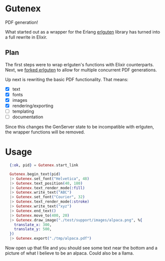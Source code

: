 Gutenex
=======

PDF generation!

What started out as a wrapper for the Erlang [erlguten](https://github.com/ztmr/erlguten) library has turned into a full rewrite in Elixir.

## Plan

The first steps were to wrap erlguten's functions with Elixir counterparts. Next, we [forked erlguten](https://github.com/SenecaSystems/erlguten) to allow for multiple concurrent PDF generations.

Up next is rewriting the basic PDF functionality. That means:

- [x] text
- [x] fonts
- [x] images
- [x] rendering/exporting
- [ ] templating
- [ ] documentation

Since this changes the GenServer state to be incompatible with erlguten, the
wrapper functions will be removed.

# Usage

```elixir
  {:ok, pid} = Gutenex.start_link

  Gutenex.begin_text(pid)
  |> Gutenex.set_font("Helvetica", 48)
  |> Gutenex.text_position(40, 180)
  |> Gutenex.text_render_mode(:fill)
  |> Gutenex.write_text("ABC")
  |> Gutenex.set_font("Courier", 32)
  |> Gutenex.text_render_mode(:stroke)
  |> Gutenex.write_text("xyz")
  |> Gutenex.end_text()
  |> Gutenex.move_to(400, 20)
  |> Gutenex.draw_image("./test/support/images/alpaca.png", %{
    translate_x: 300,
    translate_y: 500,
  })
  |> Gutenex.export("./tmp/alpaca.pdf")
```

Now open up that file and you should see some text near the bottom and a picture
of what I believe to be an alpaca. Could also be a llama.
